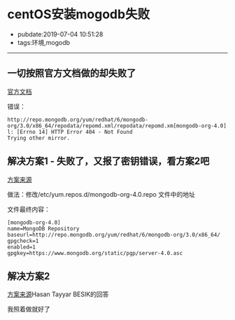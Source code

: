 # centOS安装mogodb失败

- pubdate:2019-07-04 10:51:28
- tags:环境,mogodb

---

## 一切按照官方文档做的却失败了

[官方文档](https://docs.mongodb.com/manual/tutorial/install-mongodb-on-red-hat/)

错误：

```text
http://repo.mongodb.org/yum/redhat/6/mongodb-org/3.0/x86_64/repodata/repomd.xml/repodata/repomd.xm[mongodb-org-4.0]
l: [Errno 14] HTTP Error 404 - Not Found
Trying other mirror.
```

## 解决方案1 - 失败了，又报了密钥错误，看方案2吧

[方案来源](https://unix.stackexchange.com/questions/217083/yum-error-while-installing-mongodb-on-centos)

做法：修改/etc/yum.repos.d/mongodb-org-4.0.repo 文件中的地址

文件最终内容：

```text
[mongodb-org-4.0]
name=MongoDB Repository
baseurl=http://repo.mongodb.org/yum/redhat/6/mongodb-org/3.0/x86_64/
gpgcheck=1
enabled=1
gpgkey=https://www.mongodb.org/static/pgp/server-4.0.asc
```

## 解决方案2

[方案来源](https://unix.stackexchange.com/questions/217083/yum-error-while-installing-mongodb-on-centos)Hasan Tayyar BESIK的回答

我照着做就好了
